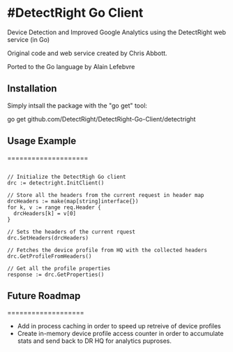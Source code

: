 #DetectRight Go Client
====================

Device Detection and Improved Google Analytics using the DetectRight web service (in Go)

Original code and web service created by Chris Abbott.

Ported to the Go language by Alain Lefebvre

## Installation

Simply intsall the package with the "go get" tool:

go get github.com/DetectRight/DetectRight-Go-Client/detectright


## Usage Example
====================

<pre><code>
// Initialize the DetectRigh Go client
drc := detectright.InitClient()

// Store all the headers from the current request in header map
drcHeaders := make(map[string]interface{})
for k, v := range req.Header {
  drcHeaders[k] = v[0]
}

// Sets the headers of the current rquest
drc.SetHeaders(drcHeaders)

// Fetches the device profile from HQ with the collected headers
drc.GetProfileFromHeaders()

// Get all the profile properties
response := drc.GetProperties()
</code></pre>


## Future Roadmap
===================
- Add in process caching in order to speed up retreive of device profiles
- Create in-memory device profile access counter in order to accumulate stats and send back to DR HQ for analytics puproses.
